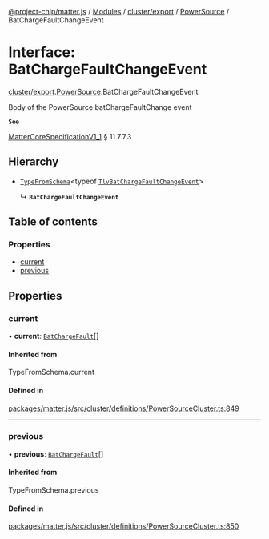[@project-chip/matter.js](../README.md) / [Modules](../modules.md) / [cluster/export](../modules/cluster_export.md) / [PowerSource](../modules/cluster_export.PowerSource.md) / BatChargeFaultChangeEvent

# Interface: BatChargeFaultChangeEvent

[cluster/export](../modules/cluster_export.md).[PowerSource](../modules/cluster_export.PowerSource.md).BatChargeFaultChangeEvent

Body of the PowerSource batChargeFaultChange event

**`See`**

[MatterCoreSpecificationV1_1](spec_export.MatterCoreSpecificationV1_1.md) § 11.7.7.3

## Hierarchy

- [`TypeFromSchema`](../modules/tlv_export.md#typefromschema)\<typeof [`TlvBatChargeFaultChangeEvent`](../modules/cluster_export.PowerSource.md#tlvbatchargefaultchangeevent)\>

  ↳ **`BatChargeFaultChangeEvent`**

## Table of contents

### Properties

- [current](cluster_export.PowerSource.BatChargeFaultChangeEvent.md#current)
- [previous](cluster_export.PowerSource.BatChargeFaultChangeEvent.md#previous)

## Properties

### current

• **current**: [`BatChargeFault`](../enums/cluster_export.PowerSource.BatChargeFault.md)[]

#### Inherited from

TypeFromSchema.current

#### Defined in

[packages/matter.js/src/cluster/definitions/PowerSourceCluster.ts:849](https://github.com/project-chip/matter.js/blob/3adaded6/packages/matter.js/src/cluster/definitions/PowerSourceCluster.ts#L849)

___

### previous

• **previous**: [`BatChargeFault`](../enums/cluster_export.PowerSource.BatChargeFault.md)[]

#### Inherited from

TypeFromSchema.previous

#### Defined in

[packages/matter.js/src/cluster/definitions/PowerSourceCluster.ts:850](https://github.com/project-chip/matter.js/blob/3adaded6/packages/matter.js/src/cluster/definitions/PowerSourceCluster.ts#L850)
